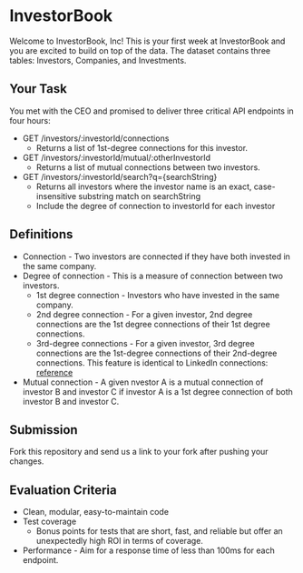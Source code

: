 # InvestorBook

Welcome to InvestorBook, Inc! This is your first week at InvestorBook and you
are excited to build on top of the data. The dataset contains three tables:
Investors, Companies, and Investments.

## Your Task

You met with the CEO and promised to deliver three critical API endpoints in
four hours:

- GET /investors/:investorId/connections
  - Returns a list of 1st-degree connections for this investor.
- GET /investors/:investorId/mutual/:otherInvestorId
  - Returns a list of mutual connections between two investors.
- GET /investors/:investorId/search?q={searchString}
  - Returns all investors where the investor name is an exact, case-insensitive
    substring match on searchString
  - Include the degree of connection to investorId for each investor

## Definitions

- Connection - Two investors are connected if they have both invested in the
  same company.
- Degree of connection - This is a measure of connection between two investors.
  - 1st degree connection - Investors who have invested in the same company.
  - 2nd degree connection - For a given investor, 2nd degree connections are the
    1st degree connections of their 1st degree connections.
  - 3rd-degree connections - For a given investor, 3rd degree connections are
    the 1st-degree connections of their 2nd-degree connections. This feature is
    identical to LinkedIn connections:
    [reference](https://www.linkedin.com/help/linkedin/answer/110/your-network-and-degrees-of-connection?lang=en)
- Mutual connection - A given nvestor A is a mutual connection of investor B and
  investor C if investor A is a 1st degree connection of both investor B and
  investor C.

## Submission

Fork this repository and send us a link to your fork after pushing your changes.

## Evaluation Criteria

- Clean, modular, easy-to-maintain code
- Test coverage
  - Bonus points for tests that are short, fast, and reliable but offer an
    unexpectedly high ROI in terms of coverage.
- Performance - Aim for a response time of less than 100ms for each endpoint.
